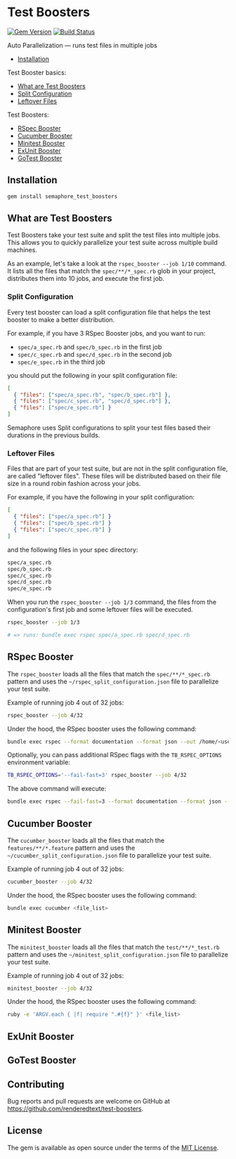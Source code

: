 # Test Boosters

[![Gem Version](https://badge.fury.io/rb/semaphore_test_boosters.svg)](https://badge.fury.io/rb/semaphore_test_boosters)
[![Build Status](https://semaphoreci.com/api/v1/renderedtext/test-boosters/branches/master/badge.svg)](https://semaphoreci.com/renderedtext/test-boosters)

Auto Parallelization &mdash; runs test files in multiple jobs

- [Installation](#installation)

Test Booster basics:

  - [What are Test Boosters](#what-are-test-boosters)
  - [Split Configuration](#split-configuration)
  - [Leftover Files](#split-configuration)

Test Boosters:

  - [RSpec Booster](#rspec-booster)
  - [Cucumber Booster](#cucumber-booster)
  - [Minitest Booster](#minitest-booster)
  - [ExUnit Booster](#ex-unit-booster)
  - [GoTest Booster](#go-test-booster)


## Installation

``` bash
gem install semaphore_test_boosters
````

## What are Test Boosters

Test Boosters take your test suite and split the test files into multiple jobs.
This allows you to quickly parallelize your test suite across multiple build
machines.

As an example, let's take a look at the `rspec_booster --job 1/10` command. It
lists all the files that match the `spec/**/*_spec.rb` glob in your project,
distributes them into 10 jobs, and execute the first job.

### Split Configuration

Every test booster can load a split configuration file that helps the test
booster to make a better distribution.

For example, if you have 3 RSpec Booster jobs, and you want to run:

- `spec/a_spec.rb` and `spec/b_spec.rb` in the first job
- `spec/c_spec.rb` and `spec/d_spec.rb` in the second job
- `spec/e_spec.rb` in the third job

you should put the following in your split configuration file:

``` json
[
  { "files": ["spec/a_spec.rb", "spec/b_spec.rb"] },
  { "files": ["spec/c_spec.rb", "spec/d_spec.rb"] },
  { "files": ["spec/e_spec.rb"] }
]
```

Semaphore uses Split configurations to split your test files based their
durations in the previous builds.

### Leftover Files

Files that are part of your test suite, but are not in the split
configuration file, are called "leftover files". These files will be distributed
based on their file size in a round robin fashion across your jobs.

For example, if you have the following in your split configuration:

``` json
[
  { "files": ["spec/a_spec.rb"] }
  { "files": ["spec/b_spec.rb"] }
  { "files": ["spec/c_spec.rb"] }
]
```

and the following files in your spec directory:

``` bash
spec/a_spec.rb
spec/b_spec.rb
spec/c_spec.rb
spec/d_spec.rb
spec/e_spec.rb
```

When you run the `rspec_booster --job 1/3` command, the files from the
configuration's first job and some leftover files will be executed.

``` bash
rspec_booster --job 1/3

# => runs: bundle exec rspec spec/a_spec.rb spec/d_spec.rb
```

## RSpec Booster

The `rspec_booster` loads all the files that match the `spec/**/*_spec.rb`
pattern and uses the `~/rspec_split_configuration.json` file to parallelize your
test suite.

Example of running job 4 out of 32 jobs:

``` bash
rspec_booster --job 4/32
```

Under the hood, the RSpec booster uses the following command:

``` bash
bundle exec rspec --format documentation --format json --out /home/<user>/rspec_report.json <file_list>
```

Optionally, you can pass additional RSpec flags with the `TB_RSPEC_OPTIONS`
environment variable:

``` bash
TB_RSPEC_OPTIONS='--fail-fast=3' rspec_booster --job 4/32
```

The above command will execute:

``` bash
bundle exec rspec --fail-fast=3 --format documentation --format json --out /home/<user>/rspec_report.json <file_list>
```

## Cucumber Booster

The `cucumber_booster` loads all the files that match the `features/**/*.feature`
pattern and uses the `~/cucumber_split_configuration.json` file to parallelize
your test suite.

Example of running job 4 out of 32 jobs:

``` bash
cucumber_booster --job 4/32
```

Under the hood, the RSpec booster uses the following command:

``` bash
bundle exec cucumber <file_list>
```

## Minitest Booster

The `minitest_booster` loads all the files that match the `test/**/*_test.rb`
pattern and uses the `~/minitest_split_configuration.json` file to parallelize
your test suite.

Example of running job 4 out of 32 jobs:

``` bash
minitest_booster --job 4/32
```

Under the hood, the RSpec booster uses the following command:

``` bash
ruby -e 'ARGV.each { |f| require ".#{f}" }' <file_list>
```

## ExUnit Booster

## GoTest Booster


## Contributing

Bug reports and pull requests are welcome on GitHub at
https://github.com/renderedtext/test-boosters.

## License

The gem is available as open source under the terms of the
[MIT License](http://opensource.org/licenses/MIT).
